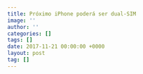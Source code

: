 ```yaml
---
title: Próximo iPhone poderá ser dual-SIM
image: ''
author: ''
categories: []
tags: []
date: 2017-11-21 00:00:00 +0000
layout: post
tag: []
---
```

